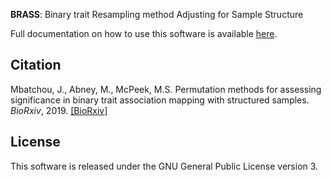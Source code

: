 **BRASS**: Binary trait Resampling method Adjusting for Sample Structure

Full documentation on how to use this software is available [here](https://github.com/joellesophya/BRASS/blob/master/doc/BRASS_doc.pdf).

## Citation 
Mbatchou, J., Abney, M., McPeek, M.S. Permutation methods for assessing significance in binary trait association mapping with structured samples. *BioRxiv*, 2019. [[BioRxiv]](https://www.biorxiv.org/content/10.1101/451377v2)

## License
This software is released under the GNU General Public License version 3.
